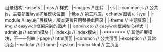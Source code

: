 目录结构
|-assets
|     |-css               // 样式
|     |-images            // 图片
|     |-js
|         |-common.js     // 公共js，主要配置layui扩展模块位置
|     |-libs              // 第三方库，echarts(图表)、layui
|     |-module            // layui扩展模块，版本更新只用替换此目录
|         |-theme             // 主题资源
|         |-img               // easyweb框架用到的图片
|         |-admin.css         // easyweb框架核心样式
|         |-admin.js          // admin模块
|         |-index.js          // index模块
|         |-********          // 其他扩展模块，不一一列举
|-page              // html页面
      |-common     // 公共页面
      |-exception  // 异常页面
      |-modular    // 
          |-frame
          |-system
      |-index.html // 主页面

        